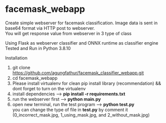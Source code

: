 # facemask_webapp
Create simple webserver for facemask classification. Image data is sent in base64 format via HTTP post to webserver. <br />
You will get response value from webserver in 3 type of class

Using Flask as webserver classifier and ONNX runtime as classifier engine <br />
Tested and Run in Python 3.8.10

Installation

1. git clone https://github.com/agungfathur/facemask_classifier_webapp.git
2. cd facemask_webapp
3. Please install virtualenv for clean pip install library (recommendation) && dont forget to turn on the virtualenv
4. install dependencies --> **pip install -r requirements.txt**
5. run the webserver first --> **python main.py**
6. open new terminal, run the test program --> **python test.py** <br />
you can change the type of file in **test.py** by comment it (0_incorrect_mask.jpg, 1_using_mask.jpg, and 2_without_mask.jpg)
